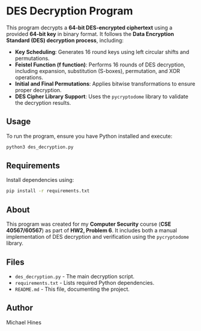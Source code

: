 # DES Decryption Program

This program decrypts a **64-bit DES-encrypted ciphertext** using a provided **64-bit key** in binary format. It follows the **Data Encryption Standard (DES) decryption process**, including:

- **Key Scheduling**: Generates 16 round keys using left circular shifts and permutations.
- **Feistel Function (f function)**: Performs 16 rounds of DES decryption, including expansion, substitution (S-boxes), permutation, and XOR operations.
- **Initial and Final Permutations**: Applies bitwise transformations to ensure proper decryption.
- **DES Cipher Library Support**: Uses the `pycryptodome` library to validate the decryption results.

## Usage
To run the program, ensure you have Python installed and execute:
```sh
python3 des_decryption.py
```

## Requirements
Install dependencies using:
```sh
pip install -r requirements.txt
```

## About
This program was created for my **Computer Security** course (**CSE 40567/60567**) as part of **HW2, Problem 6**. It includes both a manual implementation of DES decryption and verification using the `pycryptodome` library.

## Files
- `des_decryption.py` - The main decryption script.
- `requirements.txt` - Lists required Python dependencies.
- `README.md` - This file, documenting the project.

## Author
Michael Hines
